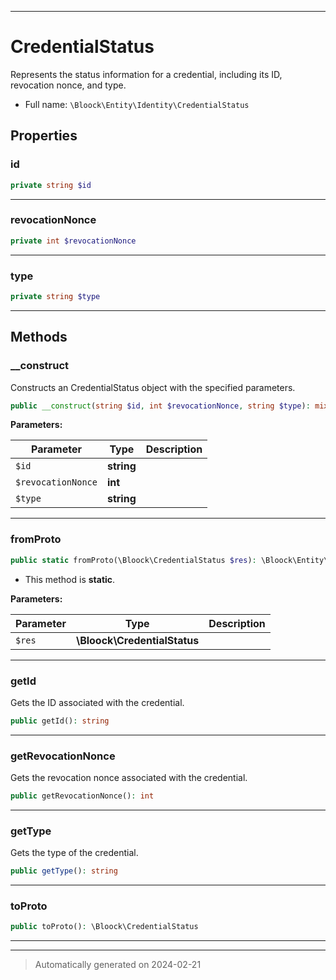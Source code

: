 ***

# CredentialStatus

Represents the status information for a credential, including its ID, revocation nonce, and type.



* Full name: `\Bloock\Entity\Identity\CredentialStatus`



## Properties


### id



```php
private string $id
```






***

### revocationNonce



```php
private int $revocationNonce
```






***

### type



```php
private string $type
```






***

## Methods


### __construct

Constructs an CredentialStatus object with the specified parameters.

```php
public __construct(string $id, int $revocationNonce, string $type): mixed
```








**Parameters:**

| Parameter | Type | Description |
|-----------|------|-------------|
| `$id` | **string** |  |
| `$revocationNonce` | **int** |  |
| `$type` | **string** |  |





***

### fromProto



```php
public static fromProto(\Bloock\CredentialStatus $res): \Bloock\Entity\Identity\CredentialStatus
```



* This method is **static**.




**Parameters:**

| Parameter | Type | Description |
|-----------|------|-------------|
| `$res` | **\Bloock\CredentialStatus** |  |





***

### getId

Gets the ID associated with the credential.

```php
public getId(): string
```












***

### getRevocationNonce

Gets the revocation nonce associated with the credential.

```php
public getRevocationNonce(): int
```












***

### getType

Gets the type of the credential.

```php
public getType(): string
```












***

### toProto



```php
public toProto(): \Bloock\CredentialStatus
```












***


***
> Automatically generated on 2024-02-21

